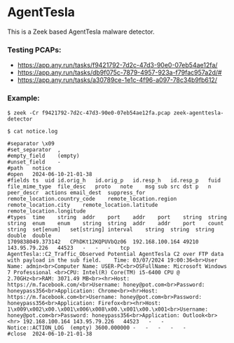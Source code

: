 # AgentTesla

This is a Zeek based AgentTesla malware detector.

### Testing PCAPs:

- https://app.any.run/tasks/f9421792-7d2c-47d3-90e0-07eb54ae12fa/
- https://app.any.run/tasks/db9f075c-7879-4957-923a-f79fac957a2d/#
- https://app.any.run/tasks/a30789ce-1e1c-4f96-a097-78c34b9fb612/

### Example:

```
$ zeek -Cr f9421792-7d2c-47d3-90e0-07eb54ae12fa.pcap zeek-agenttesla-detector

$ cat notice.log

#separator \x09
#set_separator	,
#empty_field	(empty)
#unset_field	-
#path	notice
#open	2024-06-10-21-01-38
#fields	ts	uid	id.orig_h	id.orig_p	id.resp_h	id.resp_p	fuid	file_mime_type	file_desc	proto	note	msg	sub	src	dst	p	n	peer_descr	actions	email_dest	suppress_for	remote_location.country_code	remote_location.region	remote_location.city	remote_location.latitude	remote_location.longitude
#types	time	string	addr	port	addr	port	string	string	string	enum	enum	string	string	addr	addr	port	count	string	set[enum]	set[string]	interval	string	string	string	double	double
1709838049.373142	CPhDKt12KQPUVbQz06	192.168.100.164	49210	143.95.79.226	44523	-	-	-	tcp	AgentTesla::C2_Traffic_Observed	Potential AgentTesla C2 over FTP data with payload in the sub field.	Time: 03/07/2024 19:00:36<br>User Name: admin<br>Computer Name: USER-PC<br>OSFullName: Microsoft Windows 7 Professional <br>CPU: Intel(R) Core(TM) i5-6400 CPU @ 2.70GHz<br>RAM: 3071.49 MB<br><hr>Host: https://m.facebook.com/<br>Username: honey@pot.com<br>Password: honeypass356<br>Application: Chrome<br><hr>Host: https://m.facebook.com<br>Username: honey@pot.com<br>Password: honeypass356<br>Application: Firefox<br><hr>Host: 1\x009\x002\x00.\x001\x006\x008\x00.\x001\x00.\x001<br>Username: honey@pot.com<br>Password: honeypass356<br>Application: Outlook<br><hr>	192.168.100.164	143.95.79.226	44523	-	-	Notice::ACTION_LOG	(empty)	3600.000000	-	-	-	-	-
#close	2024-06-10-21-01-38
```